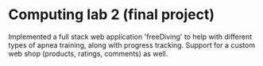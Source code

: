 # Computing lab 2 (final project)

Implemented a full stack web application 'freeDiving' to help with different types of apnea training, along with progress tracking. Support for a custom web shop (products, ratings, comments) as well.
 
